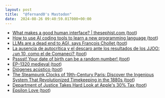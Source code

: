 ```yaml
---
layout: post
title:  "@fernand0's Mastodon"
date:  2024-08-26 09:40:59.017000+00:00
---
```

*  [What makes a good human interface? \| thesephist.com ](https://thesephist.com/posts/dm) ([toot](https://mastodon.social/@fernand0/113027662414771816))
*  [How to use AI coding tools to learn a new programming language ](https://github.blog/developer-skills/programming-languages-and-frameworks/how-to-use-ai-coding-tools-to-learn-a-new-programming-language) ([toot](https://mastodon.social/@fernand0/113027457356426638))
*  [LLMs are a dead end to AGI, says François Chollet ](https://bigthink.com/the-future/arc-prize-agi) ([toot](https://mastodon.social/@fernand0/113027124342929154))
*  [La ausencia de autocrítica y el descaro ante los resultados de los JJOO: ¿un 10, como el de Comaneci? ](https://www.relevo.com/juegos-olimpicos/enganemos-20240812153147-nt.html?s=0) ([toot](https://mastodon.social/@fernand0/113026477878861130))
*  [Psssst! Your date of birth can be a random number! ](https://shkspr.mobi/blog/2024/08/psssst-your-date-of-birth-can-be-a-random-number) ([toot](https://mastodon.social/@fernand0/113025767831372554))
*  [EP–1320 medieval ](https://teenage.engineering/products/ep-132) ([toot](https://mastodon.social/@fernand0/113023927005105254))
*  [Diógenes acústico ](https://avecesunafoto.wordpress.com/2024/08/25/diogenes-acustico) ([toot](https://mastodon.social/@fernand0/113023858078555313))
*  [The Steampunk Clocks of 19th-Century Paris: Discover the Ingenious System That Revolutionized Timekeeping in the 1880s ](https://www.openculture.com/2024/08/the-steampunk-clocks-of-19th-century-paris.htm) ([toot](https://mastodon.social/@fernand0/113023612814537464))
*  [Department of Justice Takes Hard Look at Apple's 30% Tax ](https://www.macobserver.com/news/justice-department-apple-30) ([toot](https://mastodon.social/@fernand0/113023276415267929))
*  [Epsilon Love ](https://www.tbray.org/ongoing/When/202x/2024/06/17/Epsilon-Lov) ([toot](https://mastodon.social/@fernand0/113023077590369582))
